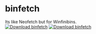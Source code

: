# binfetch
Its like Neofetch but for Winfinibins.  
[![Download binfetch](https://img.shields.io/badge/Download%20from%20Sourceforge-orange?logo=sourceforge&logoColor=white&style=for-the-badge)](https://sourceforge.net/projects/binfetch/files/latest/download) [![Download binfetch](https://img.shields.io/sourceforge/dt/binfetch?logo=sourceforge&style=for-the-badge)](https://sourceforge.net/projects/binfetch/files/latest/download)  
